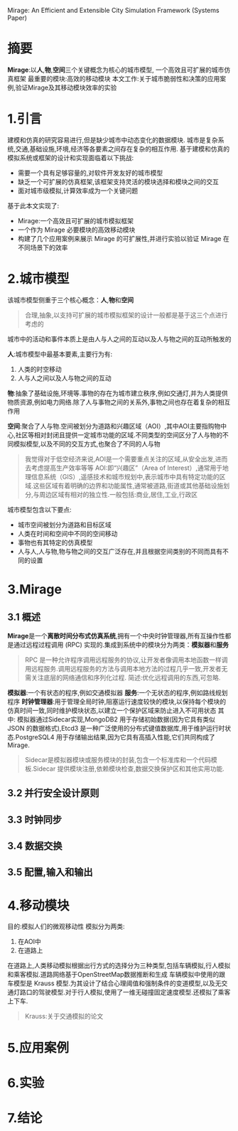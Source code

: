 Mirage: An Efficient and Extensible City Simulation Framework (Systems Paper) 

# 摘要 

**Mirage**:以**人**,**物**,**空间**三个关键概念为核心的城市模型, 一个高效且可扩展的城市仿真框架 
最重要的模块:高效的移动模块 
本文工作:关于城市脆弱性和决策的应用案例,验证Mirage及其移动模块效率的实验 

# 1.引言 

建模和仿真的研究容易进行,但是缺少城市中动态变化的数据模块. 
城市是复杂系统,交通,基础设施,环境,经济等各要素之间存在复杂的相互作用. 
基于建模和仿真的模拟系统或框架的设计和实现面临着以下挑战:
* 需要一个具有足够容量的,对软件开发友好的城市模型 
* 缺乏一个可扩展的仿真框架,该框架支持灵活的模块选择和模块之间的交互 
* 面对城市级模拟,计算效率成为一个关键问题 

基于此本文实现了:
* Mirage:一个高效且可扩展的城市模拟框架 
* 一个作为 Mirage 必要模块的高效移动模块 
* 构建了几个应用案例来展示 Mirage 的可扩展性,并进行实验以验证 Mirage 在不同场景下的效率 

# 2.城市模型

该城市模型侧重于三个核心概念：**人**,**物**和**空间** 
> 合理,抽象,以支持可扩展的城市模拟框架的设计一般都是基于这三个点进行考虑的 

城市中的活动和事件本质上是由人与人之间的互动以及人与物之间的互动所触发的 

**人**:城市模型中最基本要素,主要行为有:
1. 人类的时空移动 
2. 人与人之间以及人与物之间的互动 

**物**:抽象了基础设施,环境等.事物的存在为城市建立秩序,例如交通灯,并为人类提供物质资源,例如电力网络.除了人与事物之间的关系外,事物之间也存在着复杂的相互作用 

**空间**:聚合了人与物.空间被划分为道路和兴趣区域（AOI）,其中AOI主要指购物中心,社区等相对封闭且提供一定城市功能的区域.不同类型的空间区分了人与物的不同模拟模型,以及不同的交互方式,也聚合了不同的人与物 
> 我觉得对于低空经济来说,AOI是一个需要重点关注的区域,从安全出发,进而去考虑提高生产效率等等 
> AOI:即“兴趣区”（Area of Interest）,通常用于地理信息系统（GIS）,遥感技术和城市规划中,表示城市中具有特定功能的区域.这些区域有着明确的边界和功能属性,通常被道路,街道或其他基础设施划分,与周边区域有相对的独立性.一般包括:商业,居住,工业,行政区 

城市模型包含以下要点:
* 城市空间被划分为道路和目标区域 
* 人类在时间和空间中不同的空间移动 
* 事物也有其特定的仿真模型 
* 人与人,人与物,物与物之间的交互广泛存在,并且根据空间类别的不同而具有不同的设置 

# 3.Mirage 

## 3.1 概述 

**Mirage**是一个**离散时间分布式仿真系统**,拥有一个中央时钟管理器,所有互操作性都是通过远程过程调用 (RPC) 实现的.集成到系统中的模块分为两类：**模拟器**和**服务** 
> RPC 是一种允许程序调用远程服务的协议,让开发者像调用本地函数一样调用远程服务.调用远程服务的方法与调用本地方法的过程几乎一致,开发者无需关注底层的网络通信和序列化过程. 简述:优化远程调用的东西,可忽略.

**模拟器**:一个有状态的程序,例如交通模拟器 
**服务**:一个无状态的程序,例如路线规划程序 
**时钟管理器**:用于管理全局时钟,阻塞运行速度较快的模块,以保持每个模块的仿真时间一致,同时维护模块状态,以建立一个保护区域来防止进入不可用状态 
其中:
模拟器通过Sidecar实现,MongoDB2 用于存储初始数据(因为它具有类似 JSON 的数据格式),Etcd3 是一种广泛使用的分布式键值数据库,用于维护运行时状态.PostgreSQL4 用于存储输出结果,因为它具有高插入性能,它们共同构成了 Mirage.  
> Sidecar是模拟器模块或服务模块的封装,包含一个标准库和一个代码模板.Sidecar 提供模块注册,依赖模块检查,数据交换保护区和其他实用功能. 

## 3.2 并行安全设计原则 

## 3.3 时钟同步 

## 3.4 数据交换 

## 3.5 配置,输入和输出 

# 4.移动模块 

目的:模拟人们的微观移动性 
模拟分为两类: 
1. 在AOI中 
2. 在道路上 

在道路上,人类移动模拟根据出行方式的选择分为三种类型,包括车辆模拟,行人模拟和乘客模拟.道路网络基于OpenStreetMap数据推断和生成 
车辆模拟中使用的跟车模型是 Krauss 模型.为其设计了结合心理阈值和强制条件的变道模型,以及无交通灯路口的驾驶模型.对于行人模拟,使用了一维无碰撞固定速度模型.还模拟了乘客上下车. 
> Krauss:关于交通模拟的论文 

# 5.应用案例 

# 6.实验 

# 7.结论 

